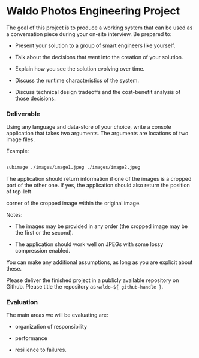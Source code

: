 # Waldo Photos Engineering Project



The goal of this project is to produce a working system that can be used
as a conversation piece during your on-site interview. Be prepared to:



* Present your solution to a group of smart engineers like yourself.

* Talk about the decisions that went into the creation of your solution. 

* Explain how you see the solution evolving over time. 

* Discuss the runtime characteristics of the system.

* Discuss technical design tradeoffs and the cost-benefit analysis of
  those decisions.



### Deliverable



Using any language and data-store of your choice, write a console
application that takes two arguments. The arguments are locations of two
image files.



Example:

```bash

subimage ./images/image1.jpeg ./images/image2.jpeg 

```



The application should return information if one of the images is a
cropped part of the other one. If yes, the application should also
return the position of top-left

corner of the cropped image within the original image.



Notes:

 - The images may be provided in any order (the cropped image may be the
   first or the second).

 - The application should work well on JPEGs with some lossy compression
   enabled.



You can make any additional assumptions, as long as you are explicit
about these. 



Please deliver the finished project in a publicly available repository
on Github. Please title the repository as `waldo-${ github-handle }`.



### Evaluation



The main areas we will be evaluating are:



- organization of responsibility

- performance

- resilience to failures.
